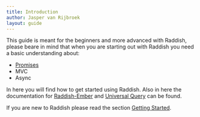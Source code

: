 ```yaml
---
title: Introduction
author: Jasper van Rijbroek
layout: guide
---
```


This guide is meant for the beginners and more advanced with Raddish, please beare in mind that when you are starting out with Raddish you need a basic understanding about:

- [Promises](https://developer.mozilla.org/en/docs/Web/JavaScript/Reference/Global_Objects/Promise)
- MVC
- Async

In here you will find how to get started using Raddish.
Also in here the documentation for <a href="https://github.com/JaspervRijbroek/raddish-ember" target="_blank">Raddish-Ember</a> and <a href="https://github.com/JaspervRijbroek/universal-query" target="_blank">Universal Query</a> can be found.

If you are new to Raddish please read the section [Getting Started](/guide/getting-started.html).